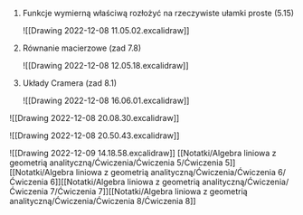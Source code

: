 1. Funkcje wymierną właściwą rozłożyć na rzeczywiste ułamki proste (5.15)  
   
   ![[Drawing 2022-12-08 11.05.02.excalidraw]]
   
2. Równanie macierzowe (zad 7.8)  
   
   ![[Drawing 2022-12-08 12.05.18.excalidraw]]
   
3. Układy Cramera (zad 8.1)
   
   ![[Drawing 2022-12-08 16.06.01.excalidraw]]
   


![[Drawing 2022-12-08 20.08.30.excalidraw]]

![[Drawing 2022-12-08 20.50.43.excalidraw]]

![[Drawing 2022-12-09 14.18.58.excalidraw]]
[[Notatki/Algebra liniowa z geometrią analityczną/Ćwiczenia/Ćwiczenia 5/Ćwiczenia 5]][[Notatki/Algebra liniowa z geometrią analityczną/Ćwiczenia/Ćwiczenia 6/Ćwiczenia 6]][[Notatki/Algebra liniowa z geometrią analityczną/Ćwiczenia/Ćwiczenia 7/Ćwiczenia 7]][[Notatki/Algebra liniowa z geometrią analityczną/Ćwiczenia/Ćwiczenia 8/Ćwiczenia 8]]
